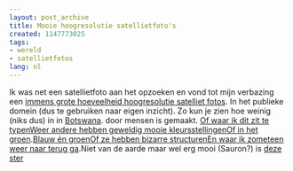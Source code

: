 ```yaml
---
layout: post_archive
title: Mooie hoogresolutie satellietfoto's
created: 1147773025
tags:
- wereld
- satellietfotos
lang: nl
---
```

Ik was net een satellietfoto aan het opzoeken en vond tot mijn verbazing een [immens grote hoeveelheid hoogresolutie satelliet fotos](http://commons.wikimedia.org/w/index.php?title=Category:PD_World_Wind). In het publieke domein (dus te gebruiken naar eigen inzicht). Zo kun je zien hoe weinig (niks dus) in in [Botswana](http://upload.wikimedia.org/wikipedia/commons/6/6c/Botswana_24.86445E_22.08661S.jpg).  door mensen is gemaakt. [Of waar ik dit zit te typen](http://commons.wikimedia.org/wiki/Image:Nijmegen_5.80926E_51.82851N.jpg)[Weer andere hebben geweldig mooie kleursstellingen](http://commons.wikimedia.org/wiki/Image:Bermuda_NLT_Landsat7.png)[Of in het groen](http://commons.wikimedia.org/wiki/Image:Amazon_57.53278W_2.71207S.jpg).[Blauw én groen](http://commons.wikimedia.org/wiki/Image:Mouths_of_amazon_geocover_1990.png)[Of ze hebben bizarre structuren](http://commons.wikimedia.org/wiki/Image:Rivers_Southern_India_88.74820E_21.89536N.jpg)[En waar ik zometeen weer naar terug ga](http://commons.wikimedia.org/wiki/Image:Schelde_4.25121E_51.26519N.jpg).Niet van de aarde maar wel erg mooi (Sauron?) is [deze ster](http://commons.wikimedia.org/wiki/Image:2005-10-b-full.jpg)
